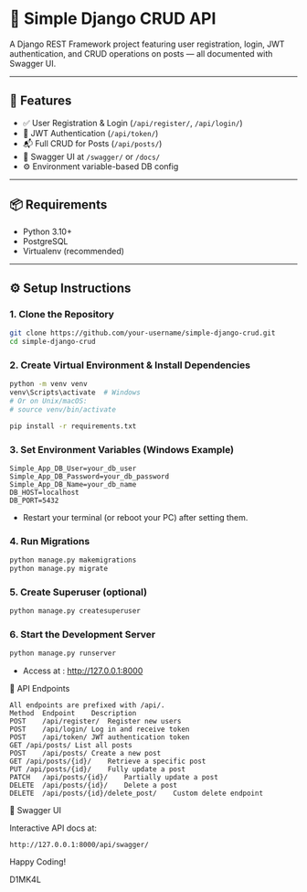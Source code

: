 # 🧪 Simple Django CRUD API

A Django REST Framework project featuring user registration, login, JWT authentication, and CRUD operations on posts — all documented with Swagger UI.

---

## 🚀 Features

- ✅ User Registration & Login (`/api/register/`, `/api/login/`)
- 🔐 JWT Authentication (`/api/token/`)
- 📬 Full CRUD for Posts (`/api/posts/`)
- 📖 Swagger UI at `/swagger/` or `/docs/`
- ⚙️ Environment variable-based DB config

---

## 📦 Requirements

- Python 3.10+
- PostgreSQL
- Virtualenv (recommended)

---

## ⚙️ Setup Instructions

### 1. Clone the Repository

```bash
git clone https://github.com/your-username/simple-django-crud.git
cd simple-django-crud
```

### 2. Create Virtual Environment & Install Dependencies

```bash
python -m venv venv
venv\Scripts\activate  # Windows
# Or on Unix/macOS:
# source venv/bin/activate

pip install -r requirements.txt
```

### 3. Set Environment Variables (Windows Example)

```env
Simple_App_DB_User=your_db_user
Simple_App_DB_Password=your_db_password
Simple_App_DB_Name=your_db_name
DB_HOST=localhost
DB_PORT=5432
```
- Restart your terminal (or reboot your PC) after setting them.

### 4. Run Migrations

```bash
python manage.py makemigrations
python manage.py migrate
```

### 5. Create Superuser (optional)

```bash
python manage.py createsuperuser
```

### 6. Start the Development Server

```bash
python manage.py runserver
```
- Access at : http://127.0.0.1:8000

🧪 API Endpoints
```text
All endpoints are prefixed with /api/.
Method	Endpoint	Description
POST	/api/register/	Register new users
POST	/api/login/	Log in and receive token
POST	/api/token/	JWT authentication token
GET	/api/posts/	List all posts
POST	/api/posts/	Create a new post
GET	/api/posts/{id}/	Retrieve a specific post
PUT	/api/posts/{id}/	Fully update a post
PATCH	/api/posts/{id}/	Partially update a post
DELETE	/api/posts/{id}/	Delete a post
DELETE	/api/posts/{id}/delete_post/	Custom delete endpoint
```
📘 Swagger UI

Interactive API docs at: 
```url
http://127.0.0.1:8000/api/swagger/
```

Happy Coding!

D1MK4L